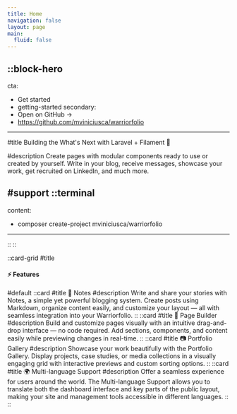 ```yaml
---
title: Home
navigation: false
layout: page
main:
  fluid: false
---
```


::block-hero
---
cta:
  - Get started
  - getting-started
secondary:
  - Open on GitHub →
  - https://github.com/mviniciusca/warriorfolio
---

#title
Building the What's Next with Laravel + Filament 🚀

#description
Create pages with modular components ready to use or created by yourself. Write in your blog, receive messages, showcase your work,
get recruited on LinkedIn, and much more.

<!-- #### ⚡ Features -->

<!-- #extra
  ::list
    - 📝 **Blog System** with rich text editing
    - 🧩 **Page Builder** with drag-and-drop
    - 🌍 **Multi-language Support**
    - 📨 **Communication Tools**
    - 🔔 **Notification System**
    - 📊 **Log and Analytics Reports**
    - 🎨 **Hero Section Themes**
    - 📷 **Portfolio Gallery**
    - and more ...
  :: -->

#support
  ::terminal
  ---
  content:
  - composer create-project mviniciusca/warriorfolio
  ---
  ::
::

::card-grid
#title
#### ⚡ Features


#default
  ::card
  #title
  📝 Notes
  #description
  Write and share your stories with Notes, a simple yet powerful blogging system. Create posts using Markdown, organize content easily, and customize your layout — all with seamless integration into your Warriorfolio.
  ::
  ::card
  #title
  🧩 Page Builder
  #description
  Build and customize pages visually with an intuitive drag-and-drop interface — no code required. Add sections, components, and content easily while previewing changes in real-time. 
  ::
  ::card
  #title
 📷 Portfolio Gallery
  #description
Showcase your work beautifully with the Portfolio Gallery. Display projects, case studies, or media collections in a visually engaging grid with interactive previews and custom sorting options.
  ::
  ::card
  #title
 🌍 Multi-language Support
  #description
  Offer a seamless experience for users around the world. The Multi-language Support allows you to translate both the dashboard interface and key parts of the public layout, making your site and management tools accessible in different languages.
  ::
::
